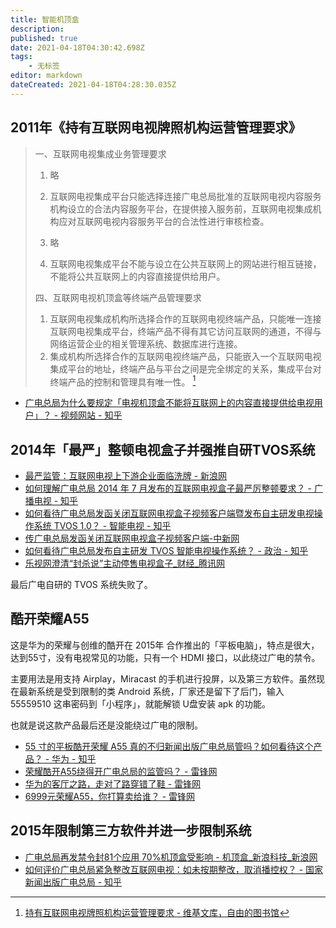 ```yaml
---
title: 智能机顶盒
description: 
published: true
date: 2021-04-18T04:30:42.698Z
tags:
    - 无标签
editor: markdown
dateCreated: 2021-04-18T04:28:30.035Z
---
```


## 2011年《持有互联网电视牌照机构运营管理要求》

> 一、互联网电视集成业务管理要求
>
>1. 略
>
>2. 互联网电视集成平台只能选择连接广电总局批准的互联网电视内容服务机构设立的合法内容服务平台，在提供接入服务前，互联网电视集成机构应对互联网电视内容服务平台的合法性进行审核检查。
>
> 3. 略
>
> 4. 互联网电视集成平台不能与设立在公共互联网上的网站进行相互链接，不能将公共互联网上的内容直接提供给用户。 
>
> 四、互联网电视机顶盒等终端产品管理要求 
>
> 1. 互联网电视集成机构所选择合作的互联网电视终端产品，只能唯一连接互联网电视集成平台，终端产品不得有其它访问互联网的通道，不得与网络运营企业的相关管理系统、数据库进行连接。
> 2. 集成机构所选择合作的互联网电视终端产品，只能嵌入一个互联网电视集成平台的地址，终端产品与平台之间是完全绑定的关系，集成平台对终端产品的控制和管理具有唯一性。 [^sbgd]

[^sbgd]: [持有互联网电视牌照机构运营管理要求 - 维基文库，自由的图书馆](https://zh.wikisource.org/zh-hans/持有互联网电视牌照机构运营管理要求)

+ [广电总局为什么要规定「电视机顶盒不能将互联网上的内容直接提供给电视用户」？ - 视频网站 - 知乎](https://web.archive.org/web/20170309032003/https://www.zhihu.com/question/20614886)

## 2014年「最严」整顿电视盒子并强推自研TVOS系统

+ [最严监管：互联网电视上下游企业面临洗牌 - 新浪网](https://archive.is/pMX6W "https://tech.sina.com.cn/e/2014-07-17/09029498933.shtml")
+ [如何理解广电总局 2014 年 7 月发布的互联网电视盒子最严厉整顿要求？ - 广播电视 - 知乎](https://web.archive.org/web/20161224213205/https://www.zhihu.com/question/24494313)
+ [如何看待广电总局发函关闭互联网电视盒子视频客户端暨发布自主研发电视操作系统 TVOS 1.0？ - 智能电视 - 知乎](https://web.archive.org/web/20170308030606/https://www.zhihu.com/question/24254306)
+ [传广电总局发函关闭互联网电视盒子视频客户端-中新网](https://web.archive.org/web/20140701201033/http://www.chinanews.com/gn/2014/06-24/6313810.shtml)
+ [如何看待广电总局发布自主研发 TVOS 智能电视操作系统？ - 政治 - 知乎](https://web.archive.org/web/20170309032257/https://www.zhihu.com/question/24280425)
+ [乐视网澄清“封杀说”主动停售电视盒子_财经_腾讯网](https://archive.is/HzKeV "https://finance.qq.com/a/20140718/008959.htm")

最后广电自研的 TVOS 系统失败了。

<!--
[广电总局是否拖了中国影视行业的后腿？ - 电影 - 知乎](https://web.archive.org/web/20170307070827/https://www.zhihu.com/question/24743365)
[如何看待广电发文禁止「人艰不拆」等网络热词？ - 文化 - 知乎](https://web.archive.org/web/20150215095059/http://www.zhihu.com/question/26818047)
[如何看待广电发文禁止电视节目使用「人艰不拆」等网络热词？ - 知乎用户的回答 - 知乎](https://web.archive.org/web/20150715200745/http://www.zhihu.com/question/26818047/answer/34335169)
-->

## 酷开荣耀A55

这是华为的荣耀与创维的酷开在 2015年 合作推出的「平板电脑」，特点是很大，达到55寸，没有电视常见的功能，只有一个 HDMI 接口，以此绕过广电的禁令。

主要用法是用支持 Airplay，Miracast 的手机进行投屏，以及第三方软件。虽然现在最新系统是受到限制的类 Android 系统，厂家还是留下了后门，输入 55559510 这串密码到「小程序」，就能解锁 U盘安装 apk 的功能。

也就是说这款产品最后还是没能绕过广电的限制。

+ [55 寸的平板酷开荣耀 A55 真的不归新闻出版广电总局管吗？如何看待这个产品？ - 华为 - 知乎](https://web.archive.org/web/20150601010622/http://www.zhihu.com/question/26022363)
+ [荣耀酷开A55绕得开广电总局的监管吗？ - 雷锋网](https://web.archive.org/web/20200930193015/https://www.leiphone.com/news/201410/56deI8Tv0Z6vbft3.html)
+ [华为的客厅之路，走对了路穿错了鞋 - 雷锋网](https://web.archive.org/web/20141016053028/http://www.leiphone.com/news/201410/i3Ipxn3z0imghIcA.html)
+ [6999元荣耀A55，你打算卖给谁？ - 雷锋网](https://web.archive.org/web/20141017031433/http://www.leiphone.com/news/201410/m2E1xnh5xhXFsLJz.html)

## 2015年限制第三方软件并进一步限制系统

+ [广电总局再发禁令封81个应用 70%机顶盒受影响 - 机顶盒_新浪科技_新浪网](https://web.archive.org/web/20171112091859/http://tech.sina.com.cn/i/2015-11-17/doc-ifxksqis4893917.shtml)
+ [如何评价广电总局紧急整改互联网电视：如未按期整改，取消播控权？ - 国家新闻出版广电总局 - 知乎](https://web.archive.org/web/20150711113658/http://www.zhihu.com/question/32010278)
